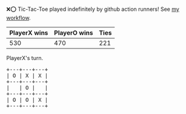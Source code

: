 :x::o: Tic-Tac-Toe played indefinitely by github action runners! See [my workflow](.github/workflows/play.yaml).

|PlayerX wins|PlayerO wins|Ties|
|-|-|-|
|530|470|221|

PlayerX's turn.

<pre>
+---+---+---+
| O | X | X |
+---+---+---+
|   | O |   |
+---+---+---+
| O | O | X |
+---+---+---+
</pre>